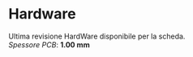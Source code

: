 # Hardware
Ultima revisione HardWare disponibile per la scheda.</br>
*Spessore PCB*: **1.00 mm**</br>